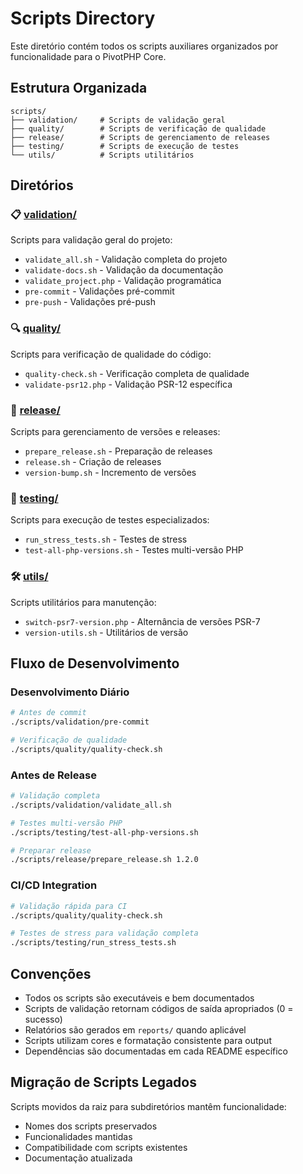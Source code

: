 # Scripts Directory

Este diretório contém todos os scripts auxiliares organizados por funcionalidade para o PivotPHP Core.

## Estrutura Organizada

```
scripts/
├── validation/     # Scripts de validação geral
├── quality/        # Scripts de verificação de qualidade
├── release/        # Scripts de gerenciamento de releases
├── testing/        # Scripts de execução de testes
└── utils/          # Scripts utilitários
```

## Diretórios

### 📋 [validation/](./validation/)
Scripts para validação geral do projeto:
- `validate_all.sh` - Validação completa do projeto
- `validate-docs.sh` - Validação da documentação
- `validate_project.php` - Validação programática
- `pre-commit` - Validações pré-commit
- `pre-push` - Validações pré-push

### 🔍 [quality/](./quality/)
Scripts para verificação de qualidade do código:
- `quality-check.sh` - Verificação completa de qualidade
- `validate-psr12.php` - Validação PSR-12 específica

### 🚀 [release/](./release/)
Scripts para gerenciamento de versões e releases:
- `prepare_release.sh` - Preparação de releases
- `release.sh` - Criação de releases
- `version-bump.sh` - Incremento de versões

### 🧪 [testing/](./testing/)
Scripts para execução de testes especializados:
- `run_stress_tests.sh` - Testes de stress
- `test-all-php-versions.sh` - Testes multi-versão PHP

### 🛠️ [utils/](./utils/)
Scripts utilitários para manutenção:
- `switch-psr7-version.php` - Alternância de versões PSR-7
- `version-utils.sh` - Utilitários de versão

## Fluxo de Desenvolvimento

### Desenvolvimento Diário
```bash
# Antes de commit
./scripts/validation/pre-commit

# Verificação de qualidade
./scripts/quality/quality-check.sh
```

### Antes de Release
```bash
# Validação completa
./scripts/validation/validate_all.sh

# Testes multi-versão PHP
./scripts/testing/test-all-php-versions.sh

# Preparar release
./scripts/release/prepare_release.sh 1.2.0
```

### CI/CD Integration
```bash
# Validação rápida para CI
./scripts/quality/quality-check.sh

# Testes de stress para validação completa
./scripts/testing/run_stress_tests.sh
```

## Convenções

- Todos os scripts são executáveis e bem documentados
- Scripts de validação retornam códigos de saída apropriados (0 = sucesso)
- Relatórios são gerados em `reports/` quando aplicável
- Scripts utilizam cores e formatação consistente para output
- Dependências são documentadas em cada README específico

## Migração de Scripts Legados

Scripts movidos da raiz para subdiretórios mantêm funcionalidade:
- Nomes dos scripts preservados
- Funcionalidades mantidas
- Compatibilidade com scripts existentes
- Documentação atualizada